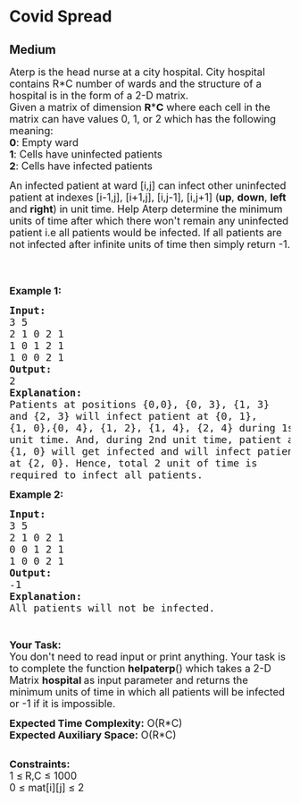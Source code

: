 # Covid Spread
## Medium
<div class="problems_problem_content__Xm_eO"><p><span style="font-size:18px">Aterp is the head nurse at a city hospital. City hospital contains R*C&nbsp;number of wards and the structure of a hospital is in the form of a 2-D matrix.<br>
Given a matrix of dimension <strong>R</strong>*<strong>C</strong> where each cell in the matrix can have values 0, 1, or 2 which has the following meaning:</span><br>
<span style="font-size:18px"><strong>0</strong>: Empty ward</span><br>
<span style="font-size:18px"><strong>1</strong>: Cells have uninfected patients</span><br>
<span style="font-size:18px"><strong>2</strong>: Cells have infected patients</span></p>

<p><span style="font-size:18px">An infected patient at ward [i,j] can infect other uninfected patient at indexes [i-1,j], [i+1,j], [i,j-1], [i,j+1] (<strong>up</strong>, <strong>down</strong>, <strong>left</strong> and <strong>right</strong>) in unit time. Help Aterp&nbsp;determine the minimum units of time after which there won't remain any uninfected patient i.e all patients would be infected.&nbsp;If all patients are not infected after infinite units of time then simply return -1.</span></p>

<p>&nbsp;</p>

<p><br>
<span style="font-size:18px"><strong>Example 1:</strong></span></p>

<pre><span style="font-size:18px"><strong>Input:</strong>
3 5
2 1 0 2 1
1 0 1 2 1
1 0 0 2 1 </span><span style="font-size:18px">
<strong>Output:</strong>
2</span>
<span style="font-size:18px"><strong>Explanation:
</strong>Patients at positions {0,0}, {0, 3}, {1, 3}
and {2, 3} will infect patient at {0, 1}, 
{1, 0},{0, 4}, {1, 2}, {1, 4}, {2, 4} during 1st 
unit time. And, during 2nd unit time, patient at 
{1, 0} will get infected and will infect patient 
at {2, 0}. Hence, total 2 unit of time is
required to infect all patients.</span></pre>

<p><span style="font-size:18px"><strong>Example 2:</strong></span></p>

<pre><span style="font-size:18px"><strong>Input:</strong></span>
<span style="font-size:18px">3 5
2 1 0 2 1
0 0 1 2 1
1 0 0 2 1
<strong>Output:</strong>
-1</span>
<span style="font-size:18px"><strong>Explanation:</strong></span>
<span style="font-size:18px">All patients will not be infected.</span></pre>

<p>&nbsp;</p>

<p><span style="font-size:18px"><strong>Your Task:</strong>&nbsp;&nbsp;</span><br>
<span style="font-size:18px">You don't need to read input or print anything. Your task is to complete the function <strong>helpaterp</strong>()&nbsp;which takes a 2-D Matrix <strong>hospital&nbsp;</strong>as input parameter&nbsp;and returns the minimum units of time in which all patients will be infected or -1 if it is impossible.</span></p>

<p><span style="font-size:18px"><strong>Expected Time Complexity:</strong> O(R*C)<br>
<strong>Expected Auxiliary Space:</strong> O(R*C)</span></p>

<p><br>
<span style="font-size:18px"><strong>Constraints:</strong><br>
1 </span> <span style="font-size:18px">≤</span> <span style="font-size:18px"> R,C&nbsp;≤ 1000<br>
0 ≤ mat[i][j]&nbsp;≤ 2</span></p>
</div>
